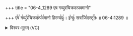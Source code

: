 +++
title = "06-4_1289 एष गव्युरचिक्रदत्पवमानो"

+++
ए꣣ष꣢ ग꣣व्यु꣡र꣢चिक्रद꣣त्प꣡व꣢मानो हिरण्य꣣युः꣢। इ꣡न्दुः꣢ सत्रा꣣जि꣡दस्तृ꣢꣯तः ॥ 06-4:1289 ॥

<details><summary>विस्वर-मूलम् (VC)</summary>

एष गव्युरचिक्रदत्पवमानो हिरण्ययुः । इन्दुः सत्राजिदस्तृतः ॥१२८९॥
</details>